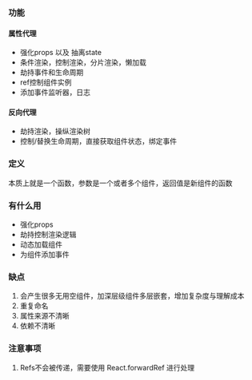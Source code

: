 ### 功能

#### 属性代理

- 强化props 以及 抽离state
- 条件渲染，控制渲染，分片渲染，懒加载
- 劫持事件和生命周期
- ref控制组件实例
- 添加事件监听器，日志

#### 反向代理

- 劫持渲染，操纵渲染树
- 控制/替换生命周期，直接获取组件状态，绑定事件

### 定义

本质上就是一个函数，参数是一个或者多个组件，返回值是新组件的函数

### 有什么用

- 强化props
- 劫持控制渲染逻辑
- 动态加载组件
- 为组件添加事件

### 缺点

1. 会产生很多无用空组件，加深层级组件多层嵌套，增加复杂度与理解成本
2. 重复命名
3. 属性来源不清晰
4. 依赖不清晰

### 注意事项

1. Refs不会被传递，需要使用 React.forwardRef 进行处理